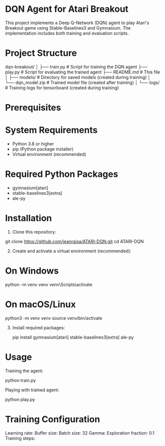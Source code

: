 # DQN Agent for Atari Breakout

This project implements a Deep Q-Network (DQN) agent to play Atari's Breakout game using Stable-Baselines3 and Gymnasium. The implementation includes both training and evaluation scripts.

# Project Structure

dqn-breakout/
│
├── train.py          # Script for training the DQN agent
├── play.py           # Script for evaluating the trained agent
├── README.md         # This file
│
├── models/           # Directory for saved models (created during training)
│   └── dqn_model.zip    # Trained model file (created after training)
│
└── logs/            # Training logs for tensorboard (created during training)

# Prerequisites

# System Requirements

  * Python 3.8 or higher
  * pip (Python package installer)
  * Virtual environment (recommended)

# Required Python Packages

  * gymnasium[atari]
  * stable-baselines3[extra]
  * ale-py

# Installation

  1. Clone this repository:

  git clone https://github.com/jeanraisa/ATARI-DQN.git
  cd ATARI-DQN

  2. Create and activate a virtual environment (recommended):

  # On Windows
python -m venv venv
venv\Scripts\activate

# On macOS/Linux
python3 -m venv venv
source venv/bin/activate

  3. Install required packages:

     pip install gymnasium[atari] stable-baselines3[extra] ale-py

# Usage

Training the agent:

python train.py

Playing with trained agent:

python play.py

# Training Configuration

Learning rate: 
Buffer size: 
Batch size: 32
Gamma: 
Exploration fraction: 0.1
Training steps: 
